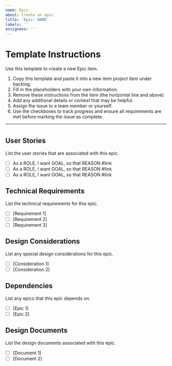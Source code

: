 ```yaml
---
name: Epic
about: Create an epic
title: 'Epic: NAME'
labels: ''
assignees: ''
---
```


# Template Instructions

Use this template to create a new Epic item.

1. Copy this template and paste it into a new item project item under backlog.
2. Fill in the placeholders with your own information.
3. Remove these instructions from the item (the horizontal line and above)
4. Add any additional details or context that may be helpful.
5. Assign the issue to a team member or yourself.
6. Use the checkboxes to track progress and ensure all requirements are met before marking the issue as complete.

---

# <Epic Title>

## User Stories

List the user stories that are associated with this epic.

- [ ] As a ROLE, I want GOAL, so that REASON #link
- [ ] As a ROLE, I want GOAL, so that REASON #link
- [ ] As a ROLE, I want GOAL, so that REASON #link

## Technical Requirements

List the technical requirements for this epic.

- [ ] [Requirement 1]
- [ ] [Requirement 2]
- [ ] [Requirement 3]

## Design Considerations

List any special design considerations for this epic.

- [ ] [Consideration 1]
- [ ] [Consideration 2]

## Dependencies

List any epics that this epic depends on.

- [ ] [Epic 1]
- [ ] [Epic 2]

## Design Documents

List the design documents associated with this epic.

- [ ] [Document 1]
- [ ] [Document 2]
